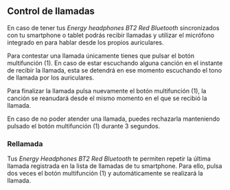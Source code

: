 ## Control de llamadas

En caso de tener tus *Energy headphones BT2 Red Bluetooth* sincronizados con tu smartphone o tablet podrás recibir llamadas y utilizar el micrófono integrado en para hablar desde los propios auriculares.

Para contestar una llamada únicamente tienes que pulsar el botón multifunción (1). En caso de estar escuchando alguna canción en el instante de recibir la llamada, esta se detendrá en ese momento escuchando el tono de llamada por los auriculares.

Para finalizar la llamada pulsa nuevamente el botón multifunción (1), la canción se reanudará desde el mismo momento en el que se recibió la llamada.

En caso de no poder atender una llamada, puedes rechazarla manteniendo pulsado el botón multifunción (1) durante 3 segundos.

### Rellamada

Tus *Energy Headphones BT2 Red Bluetooth* te permiten repetir la última llamada registrada en la lista de llamadas de tu smartphone. Para ello, pulsa dos veces el botón multifunción (1) y automáticamente se realizará la llamada.
